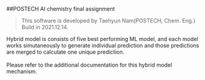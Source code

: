 ##POSTECH AI chemistry final assignment
>This software is developed by Taehyun Nam(POSTECH, Chem. Eng.)</br>Build in 2021.12.14.

Hybrid model is consists of five best performing ML model, and each model works simutaneously to generate individual prediction and those predictions are merged to calculate one unique prediction.
</br></br>
Please refer to the additional documentation for this hybrid model mechanism.
